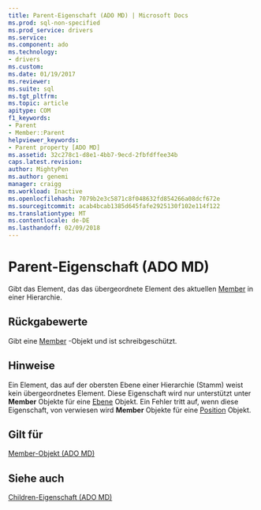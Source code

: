 ```yaml
---
title: Parent-Eigenschaft (ADO MD) | Microsoft Docs
ms.prod: sql-non-specified
ms.prod_service: drivers
ms.service: 
ms.component: ado
ms.technology:
- drivers
ms.custom: 
ms.date: 01/19/2017
ms.reviewer: 
ms.suite: sql
ms.tgt_pltfrm: 
ms.topic: article
apitype: COM
f1_keywords:
- Parent
- Member::Parent
helpviewer_keywords:
- Parent property [ADO MD]
ms.assetid: 32c278c1-d8e1-4bb7-9ecd-2fbfdffee34b
caps.latest.revision: 
author: MightyPen
ms.author: genemi
manager: craigg
ms.workload: Inactive
ms.openlocfilehash: 7079b2e3c5871c8f048632fd854266a08dcf672e
ms.sourcegitcommit: acab4bcab1385d645fafe2925130f102e114f122
ms.translationtype: MT
ms.contentlocale: de-DE
ms.lasthandoff: 02/09/2018
---
```

# <a name="parent-property-ado-md"></a>Parent-Eigenschaft (ADO MD)
Gibt das Element, das das übergeordnete Element des aktuellen [Member](../../../ado/reference/ado-md-api/member-object-ado-md.md) in einer Hierarchie.  
  
## <a name="return-values"></a>Rückgabewerte  
 Gibt eine [Member](../../../ado/reference/ado-md-api/member-object-ado-md.md) -Objekt und ist schreibgeschützt.  
  
## <a name="remarks"></a>Hinweise  
 Ein Element, das auf der obersten Ebene einer Hierarchie (Stamm) weist kein übergeordnetes Element. Diese Eigenschaft wird nur unterstützt unter **Member** Objekte für eine [Ebene](../../../ado/reference/ado-md-api/level-object-ado-md.md) Objekt. Ein Fehler tritt auf, wenn diese Eigenschaft, von verwiesen wird **Member** Objekte für eine [Position](../../../ado/reference/ado-md-api/position-object-ado-md.md) Objekt.  
  
## <a name="applies-to"></a>Gilt für  
 [Member-Objekt (ADO MD)](../../../ado/reference/ado-md-api/member-object-ado-md.md)  
  
## <a name="see-also"></a>Siehe auch  
 [Children-Eigenschaft (ADO MD)](../../../ado/reference/ado-md-api/children-property-ado-md.md)
